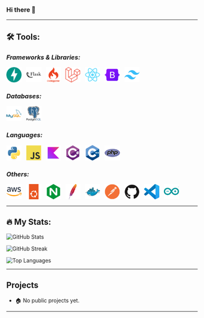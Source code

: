 ### Hi there 👋



---

## 🛠️ Tools:

### *Frameworks & Libraries:*
<div dir="auto">
  <p dir="auto">
    <a target="_blank" rel="noopener noreferrer" href="https://github.com/devicons/devicon/blob/master/icons/fastapi/fastapi-original.svg"><img src="https://github.com/devicons/devicon/raw/master/icons/fastapi/fastapi-original.svg" title="FastAPI" alt="FastAPI" width="40" height="40" style="max-width: 100%;"></a>
    &nbsp;
    <a target="_blank" rel="noopener noreferrer" href="https://github.com/devicons/devicon/blob/master/icons/flask/flask-original-wordmark.svg"><img src="https://github.com/devicons/devicon/raw/master/icons/flask/flask-original-wordmark.svg" title="Flask" alt="Flask" width="40" height="40" style="max-width: 100%;"></a>
    &nbsp;
    <a target="_blank" rel="noopener noreferrer" href="https://github.com/devicons/devicon/blob/master/icons/codeigniter/codeigniter-plain-wordmark.svg"><img src="https://github.com/devicons/devicon/raw/master/icons/codeigniter/codeigniter-plain-wordmark.svg" title="CodeIgniter" alt="CodeIgniter" width="40" height="40" style="max-width: 100%;"></a>
    &nbsp;
    <a target="_blank" rel="noopener noreferrer" href="https://github.com/devicons/devicon/blob/master/icons/laravel/laravel-original.svg"><img src="https://github.com/devicons/devicon/raw/master/icons/laravel/laravel-original.svg" title="Laravel" alt="Laravel" width="40" height="40" style="max-width: 100%;"></a>
    &nbsp;
    <a target="_blank" rel="noopener noreferrer" href="https://github.com/devicons/devicon/blob/master/icons/react/react-original.svg"><img src="https://github.com/devicons/devicon/raw/master/icons/react/react-original.svg" title="ReactJs" alt="ReactJs" width="40" height="40" style="max-width: 100%;"></a>
    &nbsp;
    <a target="_blank" rel="noopener noreferrer" href="https://github.com/devicons/devicon/blob/master/icons/bootstrap/bootstrap-original.svg"><img src="https://github.com/devicons/devicon/raw/master/icons/bootstrap/bootstrap-original.svg" title="Bootstrap" alt="Bootstrap" width="40" height="40" style="max-width: 100%;"></a>
    &nbsp;
    <a target="_blank" rel="noopener noreferrer" href="https://github.com/devicons/devicon/blob/master/icons/tailwindcss/tailwindcss-original.svg"><img src="https://github.com/devicons/devicon/raw/master/icons/tailwindcss/tailwindcss-original.svg" title="Tailwind" alt="Tailwind" width="40" height="40" style="max-width: 100%;"></a>
    &nbsp;
  </p>
</div>

### *Databases:*
<div dir="auto">
  <p dir="auto">
    <a target="_blank" rel="noopener noreferrer" href="https://github.com/devicons/devicon/blob/master/icons/mysql/mysql-original-wordmark.svg"><img src="https://github.com/devicons/devicon/raw/master/icons/mysql/mysql-original-wordmark.svg" title="MySQL" alt="MySQL" width="40" height="40" style="max-width: 100%;"></a>
    &nbsp;
    <a target="_blank" rel="noopener noreferrer" href="https://github.com/devicons/devicon/blob/master/icons/postgresql/postgresql-original-wordmark.svg"><img src="https://github.com/devicons/devicon/raw/master/icons/postgresql/postgresql-original-wordmark.svg" title="PostgreSQL" alt="PostgreSQL" width="40" height="40" style="max-width: 100%;"></a>
    &nbsp;
  </p>
</div>

### *Languages:*
<div dir="auto">
  <p dir="auto">
    <a target="_blank" rel="noopener noreferrer" href="https://github.com/devicons/devicon/blob/master/icons/python/python-original.svg"><img src="https://github.com/devicons/devicon/raw/master/icons/python/python-original.svg" title="Python" alt="Python" width="40" height="40" style="max-width: 100%;"></a>
    &nbsp;
    <a target="_blank" rel="noopener noreferrer" href="https://github.com/devicons/devicon/blob/master/icons/javascript/javascript-original.svg"><img src="https://github.com/devicons/devicon/raw/master/icons/javascript/javascript-original.svg" title="Javascript" alt="Javascript" width="40" height="40" style="max-width: 100%;"></a>
    &nbsp;
    <a target="_blank" rel="noopener noreferrer" href="https://github.com/devicons/devicon/blob/master/icons/kotlin/kotlin-original.svg"><img src="https://github.com/devicons/devicon/raw/master/icons/kotlin/kotlin-original.svg" title="Kotlin" alt="Kotlin" width="40" height="40" style="max-width: 100%;"></a>
    &nbsp;
    <a target="_blank" rel="noopener noreferrer" href="https://github.com/devicons/devicon/blob/master/icons/csharp/csharp-original.svg"><img src="https://github.com/devicons/devicon/raw/master/icons/csharp/csharp-original.svg" title="C#" alt="C#" width="40" height="40" style="max-width: 100%;"></a>
    &nbsp;
    <a target="_blank" rel="noopener noreferrer" href="https://github.com/devicons/devicon/blob/master/icons/cplusplus/cplusplus-original.svg"><img src="https://github.com/devicons/devicon/raw/master/icons/cplusplus/cplusplus-original.svg" title="C++" alt="C++" width="40" height="40" style="max-width: 100%;"></a>
    &nbsp;
    <a target="_blank" rel="noopener noreferrer" href="https://github.com/devicons/devicon/blob/master/icons/php/php-original.svg"><img src="https://github.com/devicons/devicon/raw/master/icons/php/php-original.svg" title="PHP" alt="PHP" width="40" height="40" style="max-width: 100%;"></a>
    &nbsp;
  </p>
</div>

### *Others:*
<div dir="auto">
  <p dir="auto">
    <a target="_blank" rel="noopener noreferrer" href="https://github.com/devicons/devicon/blob/master/icons/amazonwebservices/amazonwebservices-original-wordmark.svg"><img src="https://github.com/devicons/devicon/raw/master/icons/amazonwebservices/amazonwebservices-original-wordmark.svg" title="Amazon Web Services" alt="Amazon Web Services" width="40" height="40" style="max-width: 100%;"></a>
    &nbsp;
    <a target="_blank" rel="noopener noreferrer" href="https://github.com/devicons/devicon/blob/master/icons/ubuntu/ubuntu-original.svg"><img src="https://github.com/devicons/devicon/raw/master/icons/ubuntu/ubuntu-original.svg" title="Ubuntu OS" alt="Ubuntu OS" width="40" height="40" style="max-width: 100%;"></a>
    &nbsp;
    <a target="_blank" rel="noopener noreferrer" href="https://github.com/devicons/devicon/blob/master/icons/nginx/nginx-original.svg"><img src="https://github.com/devicons/devicon/raw/master/icons/nginx/nginx-original.svg" title="Nginx" alt="Nginx" width="40" height="40" style="max-width: 100%;"></a>
    &nbsp;
    <a target="_blank" rel="noopener noreferrer" href="https://github.com/devicons/devicon/blob/master/icons/apache/apache-original.svg"><img src="https://github.com/devicons/devicon/raw/master/icons/apache/apache-original.svg" title="Apache" alt="Apache" width="40" height="40" style="max-width: 100%;"></a>
    &nbsp;
    <a target="_blank" rel="noopener noreferrer" href="https://github.com/devicons/devicon/blob/master/icons/docker/docker-original.svg"><img src="https://github.com/devicons/devicon/raw/master/icons/docker/docker-original.svg" title="Docker" alt="Docker" width="40" height="40" style="max-width: 100%;"></a>
    &nbsp;
    <a target="_blank" rel="noopener noreferrer" href="https://github.com/devicons/devicon/blob/master/icons/postman/postman-original.svg"><img src="https://github.com/devicons/devicon/raw/master/icons/postman/postman-original.svg" title="Postman" alt="Postman" width="40" height="40" style="max-width: 100%;"></a>
    &nbsp;
    <a target="_blank" rel="noopener noreferrer" href="https://github.com/devicons/devicon/blob/master/icons/github/github-original.svg"><img src="https://github.com/devicons/devicon/raw/master/icons/github/github-original.svg" title="GitHub" alt="GitHub" width="40" height="40" style="max-width: 100%;"></a>
    &nbsp;
    <a target="_blank" rel="noopener noreferrer" href="https://github.com/devicons/devicon/blob/master/icons/vscode/vscode-original.svg"><img src="https://github.com/devicons/devicon/raw/master/icons/vscode/vscode-original.svg" title="VS Code" alt="VS Code" width="40" height="40" style="max-width: 100%;"></a>
    &nbsp;
    <a target="_blank" rel="noopener noreferrer" href="https://github.com/devicons/devicon/blob/master/icons/arduino/arduino-original.svg"><img src="https://github.com/devicons/devicon/raw/master/icons/arduino/arduino-original.svg" title="Arduino" alt="Arduino" width="40" height="40" style="max-width: 100%;"></a>
    &nbsp;
  </p>
</div>

---

## 🔥 My Stats:

<p align="left">
  <img src="https://github-readme-stats.vercel.app/api?username=dmathz-dev&show_icons=true&hide_title=false&count_private=true&include_all_commits=true&theme=default" alt="GitHub Stats" />
</p>

<p align="left">
  <img src="https://streak-stats.demolab.com/?user=dmathz-dev" alt="GitHub Streak" />
</p>

![Top Languages](https://github-readme-stats.vercel.app/api/top-langs/?username=dmathz-dev&layout=compact&hide_progress=true)

---

## Projects

- 🏠 No public projects yet.

---
